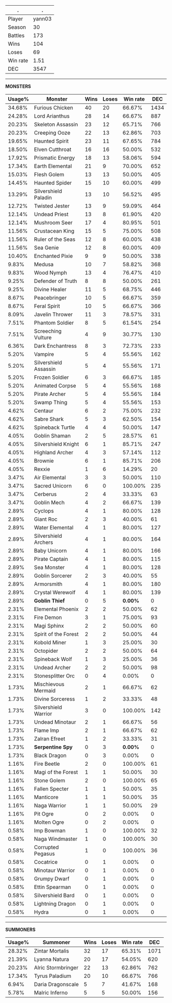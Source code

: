 .|.
|-|-
Player|yann03
Season|30
Battles|173
Wins|104
Loses|69
Win rate|1.51
DEC|3547

---
**MONSTERS**

Usage%|Monster|Wins|Loses|Win rate|DEC|
-|-|-|-|-|-|
34.68%|Furious Chicken|40|20|66.67%|1434|
24.28%|Lord Arianthus|28|14|66.67%|887|
20.23%|Skeleton Assassin|23|12|65.71%|766|
20.23%|Creeping Ooze|22|13|62.86%|703|
19.65%|Haunted Spirit|23|11|67.65%|784|
18.50%|Elven Cutthroat|16|16|50.00%|532|
17.92%|Prismatic Energy|18|13|58.06%|594|
17.34%|Earth Elemental|21|9|70.00%|652|
15.03%|Flesh Golem|13|13|50.00%|405|
14.45%|Haunted Spider|15|10|60.00%|499|
13.29%|Silvershield Paladin|13|10|56.52%|495|
12.72%|Twisted Jester|13|9|59.09%|464|
12.14%|Undead Priest|13|8|61.90%|420|
12.14%|Mushroom Seer|17|4|80.95%|501|
11.56%|Crustacean King|15|5|75.00%|508|
11.56%|Ruler of the Seas|12|8|60.00%|438|
11.56%|Sea Genie|12|8|60.00%|409|
10.40%|Enchanted Pixie|9|9|50.00%|338|
9.83%|Medusa|10|7|58.82%|368|
9.83%|Wood Nymph|13|4|76.47%|410|
9.25%|Defender of Truth|8|8|50.00%|261|
9.25%|Divine Healer|11|5|68.75%|446|
8.67%|Peacebringer|10|5|66.67%|359|
8.67%|Feral Spirit|10|5|66.67%|366|
8.09%|Javelin Thrower|11|3|78.57%|331|
7.51%|Phantom Soldier|8|5|61.54%|254|
7.51%|Screeching Vulture|4|9|30.77%|130|
6.36%|Dark Enchantress|8|3|72.73%|233|
5.20%|Vampire|5|4|55.56%|162|
5.20%|Silvershield Assassin|5|4|55.56%|171|
5.20%|Frozen Soldier|6|3|66.67%|185|
5.20%|Animated Corpse|5|4|55.56%|168|
5.20%|Pirate Archer|5|4|55.56%|184|
5.20%|Swamp Thing|5|4|55.56%|153|
4.62%|Centaur|6|2|75.00%|232|
4.62%|Sabre Shark|5|3|62.50%|154|
4.62%|Spineback Turtle|4|4|50.00%|147|
4.05%|Goblin Shaman|2|5|28.57%|61|
4.05%|Silvershield Knight|6|1|85.71%|247|
4.05%|Highland Archer|4|3|57.14%|112|
4.05%|Brownie|6|1|85.71%|206|
4.05%|Rexxie|1|6|14.29%|20|
3.47%|Air Elemental|3|3|50.00%|110|
3.47%|Sacred Unicorn|6|0|100.00%|235|
3.47%|Cerberus|2|4|33.33%|63|
3.47%|Goblin Mech|4|2|66.67%|139|
2.89%|Cyclops|4|1|80.00%|128|
2.89%|Giant Roc|2|3|40.00%|61|
2.89%|Water Elemental|4|1|80.00%|127|
2.89%|Silvershield Archers|4|1|80.00%|164|
2.89%|Baby Unicorn|4|1|80.00%|166|
2.89%|Pirate Captain|4|1|80.00%|115|
2.89%|Sea Monster|4|1|80.00%|128|
2.89%|Goblin Sorcerer|2|3|40.00%|55|
2.89%|Armorsmith|4|1|80.00%|180|
2.89%|Crystal Werewolf|4|1|80.00%|139|
2.89%|**Goblin Thief**|0|5|**0.00%**|0|
2.31%|Elemental Phoenix|2|2|50.00%|62|
2.31%|Fire Demon|3|1|75.00%|93|
2.31%|Magi Sphinx|2|2|50.00%|60|
2.31%|Spirit of the Forest|2|2|50.00%|44|
2.31%|Kobold Miner|1|3|25.00%|30|
2.31%|Octopider|2|2|50.00%|64|
2.31%|Spineback Wolf|1|3|25.00%|36|
2.31%|Undead Archer|2|2|50.00%|98|
2.31%|Stonesplitter Orc|0|4|0.00%|0|
1.73%|Mischievous Mermaid|2|1|66.67%|62|
1.73%|Divine Sorceress|1|2|33.33%|48|
1.73%|Silvershield Warrior|3|0|100.00%|142|
1.73%|Undead Minotaur|2|1|66.67%|56|
1.73%|Flame Imp|2|1|66.67%|62|
1.73%|Zalran Efreet|1|2|33.33%|31|
1.73%|**Serpentine Spy**|0|3|**0.00%**|0|
1.73%|Black Dragon|0|3|0.00%|0|
1.16%|Fire Beetle|2|0|100.00%|61|
1.16%|Magi of the Forest|1|1|50.00%|30|
1.16%|Stone Golem|2|0|100.00%|65|
1.16%|Fallen Specter|1|1|50.00%|35|
1.16%|Manticore|1|1|50.00%|35|
1.16%|Naga Warrior|1|1|50.00%|29|
1.16%|Pit Ogre|0|2|0.00%|0|
1.16%|Molten Ogre|0|2|0.00%|0|
0.58%|Imp Bowman|1|0|100.00%|32|
0.58%|Naga Windmaster|1|0|100.00%|30|
0.58%|Corrupted Pegasus|1|0|100.00%|36|
0.58%|Cocatrice|0|1|0.00%|0|
0.58%|Minotaur Warrior|0|1|0.00%|0|
0.58%|Grumpy Dwarf|0|1|0.00%|0|
0.58%|Ettin Spearman|0|1|0.00%|0|
0.58%|Silvershield Bard|0|1|0.00%|0|
0.58%|Lightning Dragon|0|1|0.00%|0|
0.58%|Hydra|0|1|0.00%|0|

---
**SUMMONERS**

Usage%|Summoner|Wins|Loses|Win rate|DEC|
-|-|-|-|-|-|
28.32%|Zintar Mortalis|32|17|65.31%|1071|
21.39%|Lyanna Natura|20|17|54.05%|620|
20.23%|Alric Stormbringer|22|13|62.86%|762|
17.34%|Tyrus Paladium|20|10|66.67%|766|
6.94%|Daria Dragonscale|5|7|41.67%|168|
5.78%|Malric Inferno|5|5|50.00%|156|
